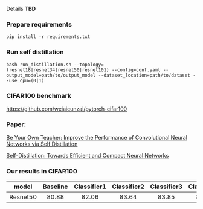Details **TBD**
### Prepare requirements
```shell
pip install -r requirements.txt
```
### Run self distillation
```shell
bash run_distillation.sh --topology=(resnet18|resnet34|resnet50|resnet101) --config=conf.yaml --output_model=path/to/output_model --dataset_location=path/to/dataset --use_cpu=(0|1)
```
### CIFAR100 benchmark
https://github.com/weiaicunzai/pytorch-cifar100

### Paper:
[Be Your Own Teacher: Improve the Performance of Convolutional Neural Networks via Self Distillation](https://openaccess.thecvf.com/content_ICCV_2019/html/Zhang_Be_Your_Own_Teacher_Improve_the_Performance_of_Convolutional_Neural_ICCV_2019_paper.html)

[Self-Distillation: Towards Efficient and Compact Neural Networks](https://ieeexplore.ieee.org/document/9381661)

### Our results in CIFAR100
| model    | Baseline | Classifier1 | Classifier2 | Classifier3 | Classifier4 | Ensemble |
| :------: | :-------:| :---------: | :---------: | :---------: | :---------: | :------: |
| Resnet50 |  80.88   |    82.06    |   83.64     |    83.85    |    83.41    |  85.10   |

